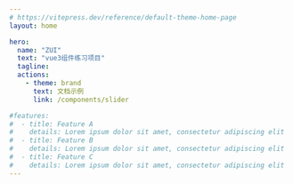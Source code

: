 ```yaml
---
# https://vitepress.dev/reference/default-theme-home-page
layout: home

hero:
  name: "ZUI"
  text: "vue3组件练习项目"
  tagline:
  actions:
    - theme: brand
      text: 文档示例
      link: /components/slider

#features:
#  - title: Feature A
#    details: Lorem ipsum dolor sit amet, consectetur adipiscing elit
#  - title: Feature B
#    details: Lorem ipsum dolor sit amet, consectetur adipiscing elit
#  - title: Feature C
#    details: Lorem ipsum dolor sit amet, consectetur adipiscing elit
---
```



